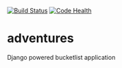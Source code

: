 [![Build Status](https://travis-ci.org/andela-landia/adventures.svg?branch=develop)](https://travis-ci.org/andela-landia/adventures)
[![Code Health](https://landscape.io/github/andela-landia/adventures/develop/landscape.svg?style=flat)](https://landscape.io/github/andela-landia/adventures/develop)

# adventures
Django powered bucketlist application
